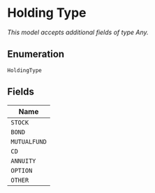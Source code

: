 
# Holding Type

*This model accepts additional fields of type Any.*

## Enumeration

`HoldingType`

## Fields

| Name |
|  --- |
| `STOCK` |
| `BOND` |
| `MUTUALFUND` |
| `CD` |
| `ANNUITY` |
| `OPTION` |
| `OTHER` |

